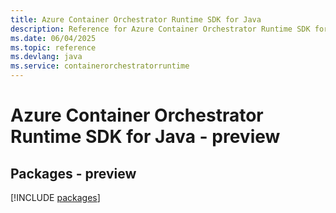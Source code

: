 ```yaml
---
title: Azure Container Orchestrator Runtime SDK for Java
description: Reference for Azure Container Orchestrator Runtime SDK for Java
ms.date: 06/04/2025
ms.topic: reference
ms.devlang: java
ms.service: containerorchestratorruntime
---
```

# Azure Container Orchestrator Runtime SDK for Java - preview
## Packages - preview
[!INCLUDE [packages](container-orchestrator-runtime-index.md)]